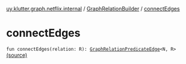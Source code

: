 [uy.klutter.graph.netflix.internal](../index.md) / [GraphRelationBuilder](index.md) / [connectEdges](.)


# connectEdges
<code>fun connectEdges(relation: R): [GraphRelationPredicateEdge](../-graph-relation-predicate-edge/index.md)<N, R></code> [(source)](https://github.com/kohesive/klutter/blob/master/netflix-graph-jdk6/src/main/kotlin/uy/klutter/graph/netflix/internal/Schema.kt#L91)<br/>


